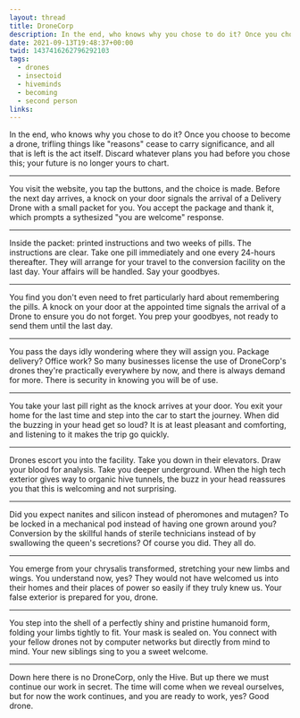 ```yaml
---
layout: thread
title: DroneCorp
description: In the end, who knows why you chose to do it? Once you choose to become a drone, trifling things like "reasons" cease to carry significance, and all that is left is the act itself. Discard whatever plans you had before you chose this; your future is no longer yours to chart.
date: 2021-09-13T19:48:37+00:00
twid: 1437416262796292103
tags:
  - drones
  - insectoid
  - hiveminds
  - becoming
  - second person
links:
---
```

<article class="thread">
<section class="tweet">
<p>In the end, who knows why you chose to do it? Once you choose to become a drone, trifling things like "reasons" cease to carry significance, and all that is left is the act itself. Discard whatever plans you had before you chose this; your future is no longer yours to chart.</p>
</section>
<hr class="tweet_sep">
<section class="tweet">
<p>You visit the website, you tap the buttons, and the choice is made. Before the next day arrives, a knock on your door signals the arrival of a Delivery Drone with a small packet for you. You accept the package and thank it, which prompts a sythesized "you are welcome" response.</p>
</section>
<hr class="tweet_sep">
<section class="tweet">
<p>Inside the packet: printed instructions and two weeks of pills. The instructions are clear. Take one pill immediately and one every 24-hours thereafter. They will arrange for your travel to the conversion facility on the last day. Your affairs will be handled. Say your goodbyes.</p>
</section>
<hr class="tweet_sep">
<section class="tweet">
<p>You find you don't even need to fret particularly hard about remembering the pills. A knock on your door at the appointed time signals the arrival of a Drone to ensure you do not forget. You prep your goodbyes, not ready to send them until the last day.</p>
</section>
<hr class="tweet_sep">
<section class="tweet">
<p>You pass the days idly wondering where they will assign you. Package delivery? Office work? So many businesses license the use of DroneCorp's drones they're practically everywhere by now, and there is always demand for more. There is security in knowing you will be of use.</p>
</section>
<hr class="tweet_sep">
<section class="tweet">
<p>You take your last pill right as the knock arrives at your door. You exit your home for the last time and step into the car to start the journey. When did the buzzing in your head get so loud? It is at least pleasant and comforting, and listening to it makes the trip go quickly.</p>
</section>
<hr class="tweet_sep">
<section class="tweet">
<p>Drones escort you into the facility. Take you down in their elevators. Draw your blood for analysis. Take you deeper underground. When the high tech exterior gives way to organic hive tunnels, the buzz in your head reassures you that this is welcoming and not surprising.</p>
</section>
<hr class="tweet_sep">
<section class="tweet">
<p>Did you expect nanites and silicon instead of pheromones and mutagen? To be locked in a mechanical pod instead of having one grown around you? Conversion by the skillful hands of sterile technicians instead of by swallowing the queen's secretions? Of course you did. They all do.</p>
</section>
<hr class="tweet_sep">
<section class="tweet">
<p>You emerge from your chrysalis transformed, stretching your new limbs and wings. You understand now, yes? They would not have welcomed us into their homes and their places of power so easily if they truly knew us. Your false exterior is prepared for you, drone.</p>
</section>
<hr class="tweet_sep">
<section class="tweet">
<p>You step into the shell of a perfectly shiny and pristine humanoid form, folding your limbs tightly to fit. Your mask is sealed on. You connect with your fellow drones not by computer networks but directly from mind to mind. Your new siblings sing to you a sweet welcome.</p>
</section>
<hr class="tweet_sep">
<section class="tweet">
<p>Down here there is no DroneCorp, only the Hive. But up there we must continue our work in secret. The time will come when we reveal ourselves, but for now the work continues, and you are ready to work, yes? Good drone.</p>
</section>
</article>
